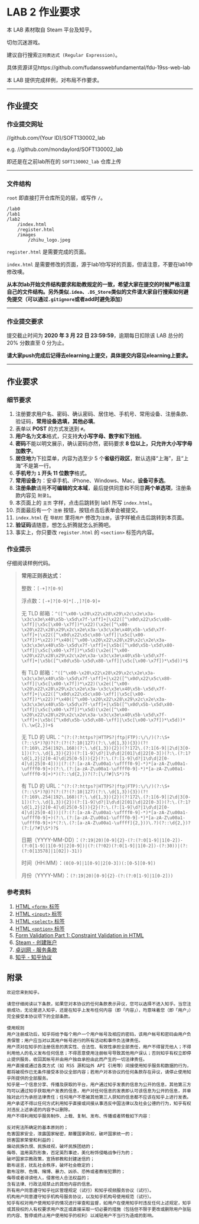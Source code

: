 LAB 2 作业要求
==========
本 LAB 素材取自 Steam 平台及知乎。

切勿沉迷游戏。

建议自行搜索`正则表达式 (Regular Expression)`。

具体资源详见https://github.com/fudansswebfundamental/fdu-19ss-web-lab

本 LAB 提供完成样例，对布局不作要求。

-------------------

## 作业提交
### 作业提交网址
//github.com/(Your ID)/SOFT130002_lab

e.g. //github.com/mondaylord/SOFT130002_lab

即还是在之前lab所在的 `SOFT130002_lab` 仓库上传

-------------------

### 文件结构
`root` 即直接打开仓库所见的层，或写作 `/`。

```
/lab0
/lab1
/lab2
    /index.html
    /register.html
    /images
        /zhihu_logo.jpeg
```

`register.html` 是需要完成的页面。

`index.html` 是需要修改的页面，源于lab1你写好的页面，但请注意，不要在lab1中修改噢。

**从本次lab开始文件结构要求和助教规定的一致，希望大家在提交的时候严格注意自己的文件结构。另外类似`.idea`、`.DS_Store`类似的文件请大家自行搜索如何避免提交（可以通过`.gitignore`或者add时避免添加）**

-------------------

### 作业提交要求
提交截止时间为 **2020 年 3 月 22 日 23:59:59**，逾期每日扣除该 LAB 总分的 20% 分数直至 0 分为止。

**请大家push完成后记得去elearning上提交，具体提交内容见elearning上要求。**

-------------------

## 作业要求
### 细节要求
1. 注册要求用户名、密码、确认密码、居住地、手机号、常用设备、注册条款、验证码，**常用设备选填，其他必填**。
2. 表单以 **POST** 的方式发送到 `#`。
3. **用户名**为**文本**格式，只支持**大小写字母、数字和下划线**。
4. **密码**不能以明文展示，确认密码亦然，密码要求 **8 位以上，只允许大小写字母加数字**。
5. **居住地**为下拉菜单，内容为选至少 5 个**省级行政区**，默认选择“上海”，且“上海”不是第一行。
6. **手机号**为 **`1` 开头 11 位数字**格式。
7. **常用设备**为：安卓手机、iPhone、Windows、Mac，**设备可多选**。
8. **注册条款**请用**不可编辑的文本域**，最后提供同意和不同意**两个单选项**，注册条款内容见 `附录1`。
9. 本页面上的 `主页` 字样，点击后跳转到 lab1 所写 `index.html`。
10. 页面最后有一个 `注册` 按钮，按钮点击后表单会被提交。
11. `index.html` 在 `导航栏` 里将`用户` 修改为`注册`，该字样被点击后跳转到本页面。
12. **验证码**请随意，想怎么折腾就怎么折腾吧。
13. 事实上，你只要改 `register.html` 的 `<section>` 标签内内容。

### 作业提示
仔细阅读样例代码。

> **常用正则表达式：**
> 
> 整数：`[-+]?[0-9]`
> 
> 浮点数：`[-+]?[0-9]*[.,]?[0-9]+`
> 
> 无 TLD 邮箱：`^([^\x00-\x20\x22\x28\x29\x2c\x2e\x3a-\x3c\x3e\x40\x5b-\x5d\x7f-\xff]+|\x22([^\x0d\x22\x5c\x80-\xff]|\x5c[\x00-\x7f])*\x22)(\x2e([^\x00-\x20\x22\x28\x29\x2c\x2e\x3a-\x3c\x3e\x40\x5b-\x5d\x7f-\xff]+|\x22([^\x0d\x22\x5c\x80-\xff]|\x5c[\x00-\x7f])*\x22))*\x40([^\x00-\x20\x22\x28\x29\x2c\x2e\x3a-\x3c\x3e\x40\x5b-\x5d\x7f-\xff]+|\x5b([^\x0d\x5b-\x5d\x80-\xff]|\x5c[\x00-\x7f])*\x5d)(\x2e([^\x00-\x20\x22\x28\x29\x2c\x2e\x3a-\x3c\x3e\x40\x5b-\x5d\x7f-\xff]+|\x5b([^\x0d\x5b-\x5d\x80-\xff]|\x5c[\x00-\x7f])*\x5d))*$`
> 
> 有 TLD 邮箱：`^([^\x00-\x20\x22\x28\x29\x2c\x2e\x3a-\x3c\x3e\x40\x5b-\x5d\x7f-\xff]+|\x22([^\x0d\x22\x5c\x80-\xff]|\x5c[\x00-\x7f])*\x22)(\x2e([^\x00-\x20\x22\x28\x29\x2c\x2e\x3a-\x3c\x3e\x40\x5b-\x5d\x7f-\xff]+|\x22([^\x0d\x22\x5c\x80-\xff]|\x5c[\x00-\x7f])*\x22))*\x40([^\x00-\x20\x22\x28\x29\x2c\x2e\x3a-\x3c\x3e\x40\x5b-\x5d\x7f-\xff]+|\x5b([^\x0d\x5b-\x5d\x80-\xff]|\x5c[\x00-\x7f])*\x5d)(\x2e([^\x00-\x20\x22\x28\x29\x2c\x2e\x3a-\x3c\x3e\x40\x5b-\x5d\x7f-\xff]+|\x5b([^\x0d\x5b-\x5d\x80-\xff]|\x5c[\x00-\x7f])*\x5d))*(\.\w{2,})+$`
> 
> 无 TLD 的 URL：`^(?:(?:https?|HTTPS?|ftp|FTP):\/\/)(?:\S+(?::\S*)?@)?(?:(?!(?:10|127)(?:\.\d{1,3}){3})(?!(?:169\.254|192\.168)(?:\.\d{1,3}){2})(?!172\.(?:1[6-9]|2\d|3[0-1])(?:\.\d{1,3}){2})(?:[1-9]\d?|1\d\d|2[01]\d|22[0-3])(?:\.(?:1?\d{1,2}|2[0-4]\d|25[0-5])){2}(?:\.(?:[1-9]\d?|1\d\d|2[0-4]\d|25[0-4]))|(?:(?:[a-zA-Z\u00a1-\uffff0-9]-*)*[a-zA-Z\u00a1-\uffff0-9]+)(?:\.(?:[a-zA-Z\u00a1-\uffff0-9]-*)*[a-zA-Z\u00a1-\uffff0-9]+)*)(?::\d{2,})?(?:[\/?#]\S*)?$`
> 
> 有 TLD 的 URL：`^(?:(?:https?|HTTPS?|ftp|FTP):\/\/)(?:\S+(?::\S*)?@)?(?:(?!(?:10|127)(?:\.\d{1,3}){3})(?!(?:169\.254|192\.168)(?:\.\d{1,3}){2})(?!172\.(?:1[6-9]|2\d|3[0-1])(?:\.\d{1,3}){2})(?:[1-9]\d?|1\d\d|2[01]\d|22[0-3])(?:\.(?:1?\d{1,2}|2[0-4]\d|25[0-5])){2}(?:\.(?:[1-9]\d?|1\d\d|2[0-4]\d|25[0-4]))|(?:(?:[a-zA-Z\u00a1-\uffff0-9]-*)*[a-zA-Z\u00a1-\uffff0-9]+)(?:\.(?:[a-zA-Z\u00a1-\uffff0-9]-*)*[a-zA-Z\u00a1-\uffff0-9]+)*(?:\.(?:[a-zA-Z\u00a1-\uffff]{2,}))\.?)(?::\d{2,})?(?:[/?#]\S*)?$`
> 
> 日期（YYYY-MM-DD）：`(?:19|20)[0-9]{2}-(?:(?:0[1-9]|1[0-2])-(?:0[1-9]|1[0-9]|2[0-9])|(?:(?!02)(?:0[1-9]|1[0-2])-(?:30))|(?:(?:0[13578]|1[02])-31))`
> 
> 时间（HH:MM）：`(0[0-9]|1[0-9]|2[0-3])(:[0-5][0-9])`
> 
> 月份（YYYY-MM）：`(?:19|20)[0-9]{2}-(?:(?:0[1-9]|1[0-2]))`

### 参考资料
1. [HTML `<form>` 标签](http://www.w3school.com.cn/tags/tag_form.asp)
2. [HTML `<input>` 标签](http://www.w3school.com.cn/tags/tag_input.asp)
3. [HTML `<select>` 标签](http://www.w3school.com.cn/tags/tag_select.asp)
4. [HTML `<option>` 标签](http://www.w3school.com.cn/tags/tag_option.asp)
5. [Form Validation Part 1: Constraint Validation in HTML](https://css-tricks.com/form-validation-part-1-constraint-validation-html/)
6. [Steam - 创建账户](https://store.steampowered.com/join/)
7. [卓训网 - 服务条款](http://www.zhuoxuncn.com/my/agreement.html)
8. [知乎 - 知乎协议](zhihu.com/terms)

## 附录
```
欢迎您来到知乎。

请您仔细阅读以下条款，如果您对本协议的任何条款表示异议，您可以选择不进入知乎。当您注册成功，无论是进入知乎，还是在知乎上发布任何内容（即「内容」），均意味着您（即「用户」）完全接受本协议项下的全部条款。

使用规则
用户注册成功后，知乎将给予每个用户一个用户帐号及相应的密码，该用户帐号和密码由用户负责保管；用户应当对以其用户帐号进行的所有活动和事件负法律责任。
用户须对在知乎的注册信息的真实性、合法性、有效性承担全部责任，用户不得冒充他人；不得利用他人的名义发布任何信息；不得恶意使用注册帐号导致其他用户误认；否则知乎有权立即停止提供服务，收回其帐号并由用户独自承担由此而产生的一切法律责任。
用户直接或通过各类方式（如 RSS 源和站外 API 引用等）间接使用知乎服务和数据的行为，都将被视作已无条件接受本协议全部内容；若用户对本协议的任何条款存在异议，请停止使用知乎所提供的全部服务。
知乎是一个信息分享、传播及获取的平台，用户通过知乎发表的信息为公开的信息，其他第三方均可以通过知乎获取用户发表的信息，用户对任何信息的发表即认可该信息为公开的信息，并单独对此行为承担法律责任；任何用户不愿被其他第三人获知的信息都不应该在知乎上进行发表。
用户承诺不得以任何方式利用知乎直接或间接从事违反中国法律以及社会公德的行为，知乎有权对违反上述承诺的内容予以删除。
用户不得利用知乎服务制作、上载、复制、发布、传播或者转载如下内容：

反对宪法所确定的基本原则的；
危害国家安全，泄露国家秘密，颠覆国家政权，破坏国家统一的；
损害国家荣誉和利益的；
煽动民族仇恨、民族歧视，破坏民族团结的；
侮辱、滥用英烈形象，否定英烈事迹，美化粉饰侵略战争行为的；
破坏国家宗教政策，宣扬邪教和封建迷信的；
散布谣言，扰乱社会秩序，破坏社会稳定的；
散布淫秽、色情、赌博、暴力、凶杀、恐怖或者教唆犯罪的；
侮辱或者诽谤他人，侵害他人合法权益的；
含有法律、行政法规禁止的其他内容的信息。
所有用户同意遵守知乎社区管理规定（试行）和知乎视频服务协议（试行）。
机构用户同意遵守知乎机构号服务协议，以及知乎机构号使用规范（试行）。
知乎有权对用户使用知乎的情况进行审查和监督，如用户在使用知乎时违反任何上述规定，知乎或其授权的人有权要求用户改正或直接采取一切必要的措施（包括但不限于更改或删除用户张贴的内容、暂停或终止用户使用知乎的权利）以减轻用户不当行为造成的影响。
```
